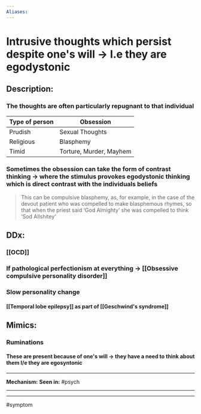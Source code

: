```yaml
---
Aliases:
---
```

# Intrusive thoughts which persist despite one's will → I.e they are egodystonic
## Description:
### The thoughts are often particularly repugnant to that individual
| Type of person | Obsession               |
| -------------- | ----------------------- |
| Prudish        | Sexual Thoughts         |
| Religious      | Blasphemy               |
| Timid          | Torture, Murder, Mayhem |
### Sometimes the obsession can take the form of contrast thinking -> where the stimulus provokes egodystonic thinking which is direct contrast with the individuals beliefs
>   This can be compulsive blasphemy, as, for example, in the case of the devout patient who was compelled to make blasphemous rhymes, so that when the priest said ‘God Almighty’ she was compelled to think ‘Sod Allshitey’
## DDx:
### [[OCD]]
### If pathological perfectionism at everything → [[Obsessive compulsive personality disorder]]
### Slow personality change
#### [[Temporal lobe epilepsy]] as part of [[Geschwind's syndrome]]
## Mimics: 
### Ruminations
#### These are present because of one's will → they have a need to think about them I/e they are egosyntonic

---
**Mechanism:**
**Seen in:** #psych 

---


---
#symptom 